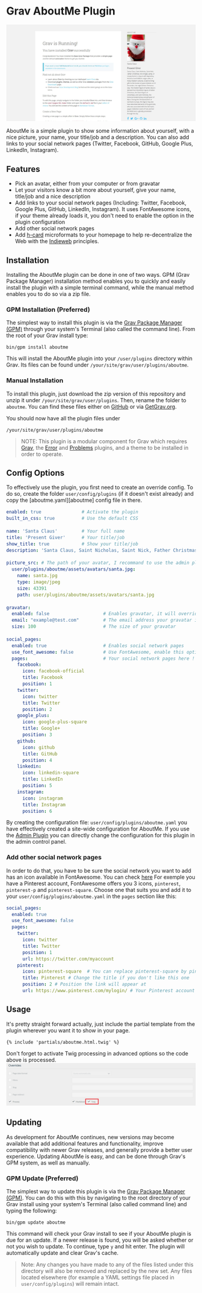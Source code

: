 # Grav AboutMe Plugin

![AboutMe](screenshot.jpeg)

AboutMe is a simple plugin to show some information about yourself, with a nice picture, your name, your title/job and a description.
You can also add links to your social network pages (Twitter, Facebook, GitHub, Google Plus, LinkedIn, Instagram).

## Features

* Pick an avatar, either from your computer or from gravatar
* Let your visitors know a bit more about yourself, give your name, title/job and a nice description
* Add links to your social network pages (Including: Twitter, Facebook, Google Plus, GitHub, LinkedIn, Instagram). It uses FontAwesome icons, if your theme already loads it, you don't need to enable the option in the plugin configuration
* Add other social network pages
* Add [h-card](http://microformats.org/wiki/h-card) microformats to your homepage to help re-decentralize the Web with the [Indieweb](https://indieweb.org) principles.

## Installation

Installing the AboutMe plugin can be done in one of two ways. GPM (Grav Package Manager) installation method enables you to quickly and easily install the plugin with a simple terminal command, while the manual method enables you to do so via a zip file.

### GPM Installation (Preferred)

The simplest way to install this plugin is via the [Grav Package Manager (GPM)](http://learn.getgrav.org/advanced/grav-gpm) through your system's Terminal (also called the command line).  From the root of your Grav install type:

    bin/gpm install aboutme

This will install the AboutMe plugin into your `/user/plugins` directory within Grav. Its files can be found under `/your/site/grav/user/plugins/aboutme`.

### Manual Installation

To install this plugin, just download the zip version of this repository and unzip it under `/your/site/grav/user/plugins`. Then, rename the folder to `aboutme`. You can find these files either on [GitHub](https://github.com/getgrav/grav-plugin-aboutme) or via [GetGrav.org](http://getgrav.org/downloads/plugins#extras).

You should now have all the plugin files under

    /your/site/grav/user/plugins/aboutme

> NOTE: This plugin is a modular component for Grav which requires [Grav](http://github.com/getgrav/grav), the [Error](https://github.com/getgrav/grav-plugin-error) and [Problems](https://github.com/getgrav/grav-plugin-problems) plugins, and a theme to be installed in order to operate.

## Config Options

To effectively use the plugin, you first need to create an override config. To do so, create the folder `user/config/plugins` (if it doesn't exist already) and copy the [aboutme.yaml][aboutme] config file in there.

```yaml
enabled: true               # Activate the plugin
built_in_css: true          # Use the default CSS

name: 'Santa Claus'         # Your full name
title: 'Present Giver'      # Your title/job
show_title: true            # Show your title/job
description: 'Santa Claus, Saint Nicholas, Saint Nick, Father Christmas, Kris Kringle, Santy, or simply Santa is a figure with legendary, historical and folkloric origins who, in many Western cultures, is said to bring gifts to the homes of good children on 24 December, the night before Christmas Day. The modern figure of Santa Claus is derived from the British figure of Father Christmas, the Dutch figure of Sinterklaas, and Saint Nicholas, the historical Greek bishop and gift-giver of Myra. During the Christianization of Germanic Europe, this figure may also have absorbed elements of the god Odin, who was associated with the Germanic pagan midwinter event of Yule and led the Wild Hunt, a ghostly procession through the sky'   # Tell us a bit about yourself

picture_src: # The path of your avatar, I recommand to use the admin plugin and go to the plugin configuration so you can upload your avatar there, the path will be filled for you.
  user/plugins/aboutme/assets/avatars/santa.jpg:
    name: santa.jpg
    type: image/jpeg
    size: 43391
    path: user/plugins/aboutme/assets/avatars/santa.jpg

gravatar:
  enabled: false                    # Enables gravatar, it will override picture_src option
  email: "example@test.com"         # The email address your gravatar is attached to
  size: 100                         # The size of your gravatar

social_pages:
  enabled: true                     # Enables social network pages
  use_font_awesome: false           # Use FontAwesome, enable this option only if FontAwesome is not loaded by your theme or another plugin
  pages:                            # Your social network pages here ! Change the order at will by changing the default position value. You can also change the font icon and the title
    facebook:
      icon: facebook-official
      title: Facebook
      position: 1
    twitter:
      icon: twitter
      title: Twitter
      position: 2
    google_plus:
      icon: google-plus-square
      title: Google+
      position: 3
    github:
      icon: github
      title: GitHub
      position: 4
    linkedin:
      icon: linkedin-square
      title: LinkedIn
      position: 5
    instagram:
      icon: instagram
      title: Instagram
      position: 6
```

By creating the configuration file: `user/config/plugins/aboutme.yaml` you have effectively created a site-wide configuration for AboutMe.
If you use the [Admin Plugin](https://github.com/getgrav/grav-plugin-admin) you can directly change the configuration for this plugin in the admin control panel.

### Add other social network pages

In order to do that, you have to be sure the social network you want to add has an icon available in FontAwesome. You can check [here](http://fortawesome.github.io/Font-Awesome/icons/)
For exemple you have a Pinterest account, FontAwesome offers you 3 icons, `pinterest`, `pinterest-p` and `pinterest-square`. Choose one that suits you and add it to your `user/config/plugins/aboutme.yaml` in the `pages` section like this:

```yaml
social_pages:
  enabled: true
  use_font_awesome: false
  pages:
    twitter:
      icon: twitter
      title: Twitter
      position: 1
      url: https://twitter.com/myaccount
    pinterest: 
      icon: pinterest-square  # You can replace pinterest-square by pinterest or pinterest-p depending on which icon you want
      title: Pinterest # Change the title if you don't like this one
      position: 2 # Position the link will appear at
      url: https://www.pinterest.com/mylogin/ # Your Pinterest account link
```

## Usage

It's pretty straight forward actually, just include the partial template from the plugin wherever you want it to show in your page.

```
{% include 'partials/aboutme.html.twig' %}
```

Don't forget to activate Twig processing in advanced options so the code above is processed.
![Process Twig](twig_process.png)

## Updating

As development for AboutMe continues, new versions may become available that add additional features and functionality, improve compatibility with newer Grav releases, and generally provide a better user experience. Updating AboutMe is easy, and can be done through Grav's GPM system, as well as manually.

### GPM Update (Preferred)

The simplest way to update this plugin is via the [Grav Package Manager (GPM)](http://learn.getgrav.org/advanced/grav-gpm). You can do this with this by navigating to the root directory of your Grav install using your system's Terminal (also called command line) and typing the following:

    bin/gpm update aboutme

This command will check your Grav install to see if your AboutMe plugin is due for an update. If a newer release is found, you will be asked whether or not you wish to update. To continue, type `y` and hit enter. The plugin will automatically update and clear Grav's cache.

> Note: Any changes you have made to any of the files listed under this directory will also be removed and replaced by the new set. Any files located elsewhere (for example a YAML settings file placed in `user/config/plugins`) will remain intact.
